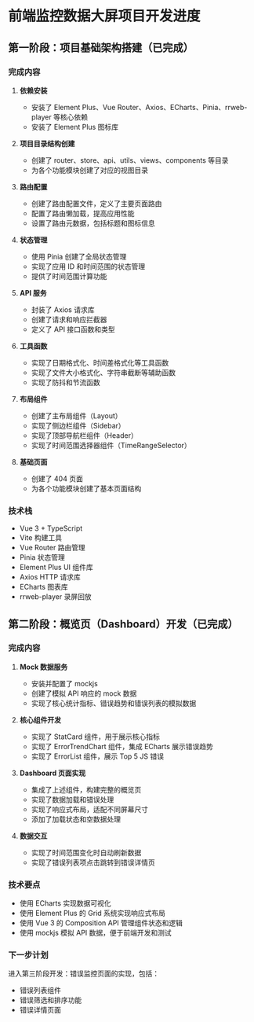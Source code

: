 # 前端监控数据大屏项目开发进度

## 第一阶段：项目基础架构搭建（已完成）

### 完成内容

1. **依赖安装**

   - 安装了 Element Plus、Vue Router、Axios、ECharts、Pinia、rrweb-player 等核心依赖
   - 安装了 Element Plus 图标库

2. **项目目录结构创建**

   - 创建了 router、store、api、utils、views、components 等目录
   - 为各个功能模块创建了对应的视图目录

3. **路由配置**

   - 创建了路由配置文件，定义了主要页面路由
   - 配置了路由懒加载，提高应用性能
   - 设置了路由元数据，包括标题和图标信息

4. **状态管理**

   - 使用 Pinia 创建了全局状态管理
   - 实现了应用 ID 和时间范围的状态管理
   - 提供了时间范围计算功能

5. **API 服务**

   - 封装了 Axios 请求库
   - 创建了请求和响应拦截器
   - 定义了 API 接口函数和类型

6. **工具函数**

   - 实现了日期格式化、时间差格式化等工具函数
   - 实现了文件大小格式化、字符串截断等辅助函数
   - 实现了防抖和节流函数

7. **布局组件**

   - 创建了主布局组件（Layout）
   - 实现了侧边栏组件（Sidebar）
   - 实现了顶部导航栏组件（Header）
   - 实现了时间范围选择器组件（TimeRangeSelector）

8. **基础页面**
   - 创建了 404 页面
   - 为各个功能模块创建了基本页面结构

### 技术栈

- Vue 3 + TypeScript
- Vite 构建工具
- Vue Router 路由管理
- Pinia 状态管理
- Element Plus UI 组件库
- Axios HTTP 请求库
- ECharts 图表库
- rrweb-player 录屏回放

## 第二阶段：概览页（Dashboard）开发（已完成）

### 完成内容

1. **Mock 数据服务**

   - 安装并配置了 mockjs
   - 创建了模拟 API 响应的 mock 数据
   - 实现了核心统计指标、错误趋势和错误列表的模拟数据

2. **核心组件开发**

   - 实现了 StatCard 组件，用于展示核心指标
   - 实现了 ErrorTrendChart 组件，集成 ECharts 展示错误趋势
   - 实现了 ErrorList 组件，展示 Top 5 JS 错误

3. **Dashboard 页面实现**

   - 集成了上述组件，构建完整的概览页
   - 实现了数据加载和错误处理
   - 实现了响应式布局，适配不同屏幕尺寸
   - 添加了加载状态和空数据处理

4. **数据交互**
   - 实现了时间范围变化时自动刷新数据
   - 实现了错误列表项点击跳转到错误详情页

### 技术要点

- 使用 ECharts 实现数据可视化
- 使用 Element Plus 的 Grid 系统实现响应式布局
- 使用 Vue 3 的 Composition API 管理组件状态和逻辑
- 使用 mockjs 模拟 API 数据，便于前端开发和测试

### 下一步计划

进入第三阶段开发：错误监控页面的实现，包括：

- 错误列表组件
- 错误筛选和排序功能
- 错误详情页面
